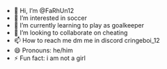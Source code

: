- 👋 Hi, I’m @FaRhUn12
- 👀 I’m interested in soccer
- 🌱 I’m currently learning to play as goalkeeper
- 💞️ I’m looking to collaborate on cheating
- 📫 How to reach me dm me in discord cringeboi_12
- 😄 Pronouns: he/him
- ⚡ Fun fact: i am not a girl

<!---
FaRhUn12/FaRhUn12 is a ✨ special ✨ repository because its `README.md` (this file) appears on your GitHub profile.
You can click the Preview link to take a look at your changes.
--->
